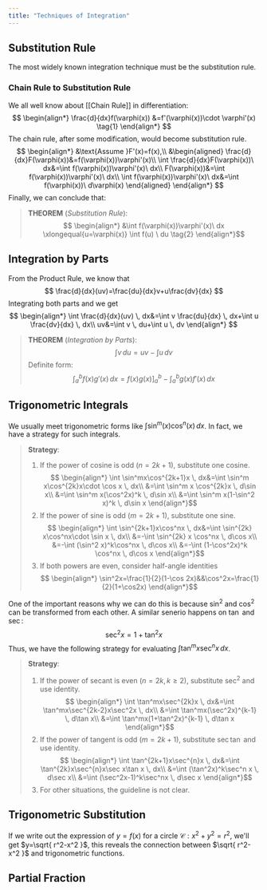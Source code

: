 ```yaml
---
title: "Techniques of Integration"
---
```

## Substitution Rule
The most widely known integration technique must be the substitution rule.
### Chain Rule to Substitution Rule
We all well know about [[Chain Rule]] in differentiation:
$$
\begin{align*}
\frac{d}{dx}f(\varphi(x)) &=f'(\varphi(x))\cdot \varphi'(x) \tag{1}
\end{align*}
$$
The chain rule, after some modification, would become substitution rule.
$$
\begin{align*}
&\text{Assume }F'(x)=f(x),\\
&\begin{aligned}
\frac{d}{dx}F(\varphi(x))&=f(\varphi(x))\varphi'(x)\\
\int \frac{d}{dx}F(\varphi(x))\ dx&=\int f(\varphi(x))\varphi'(x)\ dx\\
F(\varphi(x))&=\int f(\varphi(x))\varphi'(x)\ dx\\
\int f(\varphi(x))\varphi'(x)\ dx&=\int f(\varphi(x))\ d\varphi(x) 
\end{aligned}
\end{align*}
$$
Finally, we can conclude that:
>**THEOREM** (*Substitution Rule*):
>$$
\begin{align*}
&\int f(\varphi(x))\varphi'(x)\ dx \xlongequal{u=\varphi(x)} \int f(u) \ du \tag{2}
\end{align*}$$

## Integration by Parts
From the Product Rule, we know that
$$
\frac{d}{dx}(uv)=\frac{du}{dx}v+u\frac{dv}{dx}
$$
Integrating both parts and we get
$$
\begin{align*}
\int \frac{d}{dx}(uv) \, dx&=\int v \frac{du}{dx} \, dx+\int u \frac{dv}{dx} \, dx\\
uv&=\int v \, du+\int u \, dv  
\end{align*}
$$
>**THEOREM** (*Integration by Parts*):
>$$
\int v \, du=uv-\int u \, dv  $$
>Definite form:
>$$
\int _{a}^b f(x)g'(x) \, dx=f(x)g(x) ]^b_{a} -\int _{a}^b g(x)f'(x) \, dx $$

## Trigonometric Integrals
We usually meet trigonometric forms like $\int \sin^m(x)\cos^n(x) \, dx$. In fact, we have a strategy for such integrals.

>**Strategy**:
>1. If the power of cosine is odd ($n=2k+1$), substitute one cosine.
>$$
\begin{align*}
\int \sin^mx\cos^{2k+1}x \, dx&=\int \sin^m x\cos^{2k}x\cdot \cos x \, dx\\
&=\int \sin^m x \cos^{2k}x \, d\sin x\\
&=\int \sin^m x(\cos^2x)^k \, d\sin x\\
&=\int \sin^m x(1-\sin^2 x)^k \, d\sin x 
\end{align*}$$
>2. If the power of sine is odd ($m=2k+1$), substitute one sine.
>$$
\begin{align*}
\int \sin^{2k+1}x\cos^nx \, dx&=\int \sin^{2k} x\cos^nx\cdot \sin x \, dx\\
&=-\int \sin^{2k} x \cos^nx \, d\cos x\\
&=-\int (\sin^2 x)^k\cos^nx \, d\cos x\\
&=-\int (1-\cos^2x)^k \cos^nx \, d\cos x 
\end{align*}$$
>3. If both powers are even, consider half-angle identities
>$$
\begin{align*}
\sin^2x=\frac{1}{2}(1-\cos 2x)&&\cos^2x=\frac{1}{2}(1+\cos2x)
\end{align*}$$

One of the important reasons why we can do this is because $\sin^2$ and $\cos^2$ can be transformed from each other. A similar senerio happens on $\tan$ and $\sec$:
$$
\sec^2x=1+\tan^2x
$$
Thus, we have the following strategy for evaluating $\int \tan^mx\sec^nx \, dx$.

>**Strategy**:
>1. If the power of secant is even ($n=2k,k\geq 2$), substitute $\sec^2$ and use identity.
>$$
\begin{align*}
\int \tan^mx\sec^{2k}x \, dx&=\int \tan^mx\sec^{2k-2}x\sec^2x \, dx\\
&=\int \tan^mx(\sec^2x)^{k-1} \, d\tan x\\
&=\int \tan^mx(1+\tan^2x)^{k-1} \, d\tan x 
\end{align*}$$
>2. If the power of tangent is odd ($m=2k+1$), substitute $\sec\tan$ and use identity.
>$$
\begin{align*}
\int \tan^{2k+1}x\sec^{n}x \, dx&=\int \tan^{2k}x\sec^{n}x\sec x\tan x \, dx\\
&=\int (\tan^2x)^k\sec^n x \, d\sec x\\
&=\int (\sec^2x-1)^k\sec^nx \, d\sec x 
\end{align*}$$
>3. For other situations, the guideline is not clear.

## Trigonometric Substitution
If we write out the expression of $y=f(x)$ for a circle $\mathcal{C}: x^2+y^2=r^2$, we'll get $y=\sqrt{ r^2-x^2 }$, this reveals the connection between $\sqrt{ r^2-x^2 }$ and trigonometric functions.



## Partial Fraction
